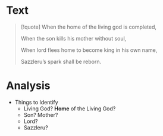 
# Text
> [!quote]
> When the home of the living god is completed,
> 
> When the son kills his mother without soul,
> 
> When lord flees home to become king in his own name,
> 
> Sazzleru’s spark shall be reborn.

# Analysis
- Things to Identify
	- Living God? **Home** of the Living God?
	- Son? Mother?
	- Lord?
	- Sazzleru?